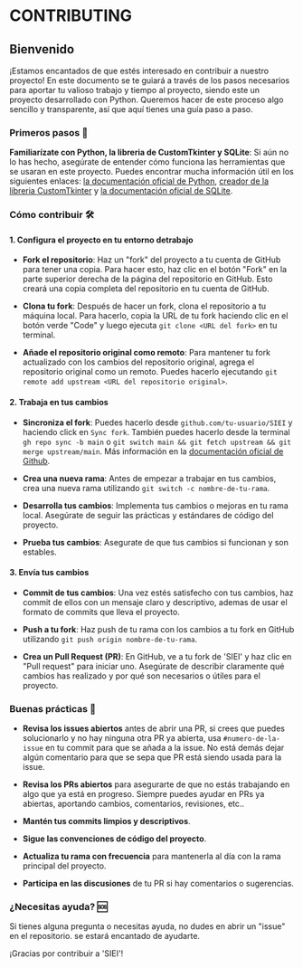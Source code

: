# CONTRIBUTING

## Bienvenido

¡Estamos encantados de que estés interesado en contribuir a nuestro proyecto! En este documento se te guiará a través de los pasos necesarios para aportar tu valioso trabajo y tiempo al proyecto, siendo este un proyecto desarrollado con Python. Queremos hacer de este proceso algo sencillo y transparente, así que aquí tienes una guía paso a paso.

### Primeros pasos 🚀

**Familiarízate con Python, la libreria de CustomTkinter y SQLite**: Si aún no lo has hecho, asegúrate de entender cómo funciona las herramientas que se usaran en este proyecto. Puedes encontrar mucha información útil en los siguientes enlaces: [la documentación oficial de Python](https://docs.python.org/es/3.12/), [creador de la libreria CustomTkinter](https://github.com/TomSchimansky/CustomTkinter) y [la documentación oficial de SQLite](https://www.sqlite.org/docs.html).

### Cómo contribuir 🛠

#### 1. Configura el proyecto en tu entorno detrabajo

* **Fork el repositorio**: Haz un "fork" del proyecto a tu cuenta de GitHub para tener una copia. Para hacer esto, haz clic en el botón "Fork" en la parte superior derecha de la página del repositorio en GitHub. Esto creará una copia completa del repositorio en tu cuenta de GitHub.

* **Clona tu fork**: Después de hacer un fork, clona el repositorio a tu máquina local. Para hacerlo, copia la URL de tu fork haciendo clic en el botón verde "Code" y luego ejecuta `git clone <URL del fork>` en tu terminal.

* **Añade el repositorio original como remoto**: Para mantener tu fork actualizado con los cambios del repositorio original, agrega el repositorio original como un remoto. Puedes hacerlo ejecutando `git remote add upstream <URL del repositorio original>`.

#### 2. Trabaja en tus cambios

* **Sincroniza el fork**: Puedes hacerlo desde `github.com/tu-usuario/SIEI` y haciendo click en `Sync fork`. También puedes hacerlo desde la terminal `gh repo sync -b main` o `git switch main && git fetch upstream && git merge upstream/main`. Más información en la [documentación oficial de Github](https://docs.github.com/en/pull-requests/collaborating-with-pull-requests/working-with-forks/syncing-a-fork).

* **Crea una nueva rama**: Antes de empezar a trabajar en tus cambios, crea una nueva rama utilizando `git switch -c nombre-de-tu-rama`.

* **Desarrolla tus cambios**: Implementa tus cambios o mejoras en tu rama local. Asegúrate de seguir las prácticas y estándares de código del proyecto.

* **Prueba tus cambios**: Asegurate de que tus cambios si funcionan y son estables.

#### 3. Envía tus cambios

* **Commit de tus cambios**: Una vez estés satisfecho con tus cambios, haz commit de ellos con un mensaje claro y descriptivo, ademas de usar el formato de commits que lleva el proyecto.

* **Push a tu fork**: Haz push de tu rama con los cambios a tu fork en GitHub utilizando `git push origin nombre-de-tu-rama`.

* **Crea un Pull Request (PR)**: En GitHub, ve a tu fork de 'SIEI' y haz clic en "Pull request" para iniciar uno. Asegúrate de describir claramente qué cambios has realizado y por qué son necesarios o útiles para el proyecto.

### Buenas prácticas 🌟

* **Revisa los issues abiertos** antes de abrir una PR, si crees que puedes solucionarlo y no hay ninguna otra PR ya abierta, usa `#numero-de-la-issue` en tu commit para que se añada a la issue. No está demás dejar algún comentario para que se sepa que PR está siendo usada para la issue.

* **Revisa los PRs abiertos** para asegurarte de que no estás trabajando en algo que ya está en progreso. Siempre puedes ayudar en PRs ya abiertas, aportando cambios, comentarios, revisiones, etc..

* **Mantén tus commits limpios y descriptivos**.

* **Sigue las convenciones de código del proyecto**.

* **Actualiza tu rama con frecuencia** para mantenerla al día con la rama principal del proyecto.

* **Participa en las discusiones** de tu PR si hay comentarios o sugerencias.

### ¿Necesitas ayuda? 🆘

Si tienes alguna pregunta o necesitas ayuda, no dudes en abrir un "issue" en el repositorio. se estará encantado de ayudarte.

¡Gracias por contribuir a 'SIEI'!
